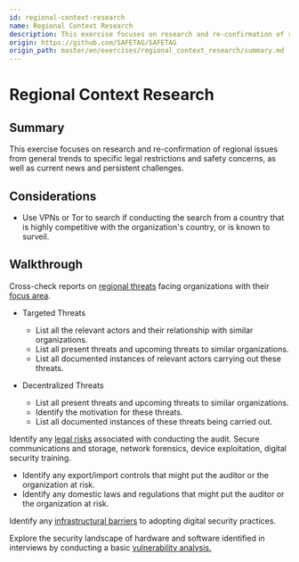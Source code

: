 ```yaml
---
id: regional-context-research
name: Regional Context Research
description: This exercise focuses on research and re-confirmation of regional issues from general trends to specific legal...
origin: https://github.com/SAFETAG/SAFETAG
origin_path: master/en/exercises/regional_context_research/summary.md
---
```

# Regional Context Research

## Summary

This exercise focuses on research and re-confirmation of regional issues from general trends to specific legal restrictions and safety concerns, as well as current news and persistent challenges.



## Considerations

  * Use VPNs or Tor to search if conducting the search from a country that is highly competitive with the organization's country, or is known to surveil.

## Walkthrough

Cross-check reports on [regional threats](#Threat-research-by-region) facing organizations with their [focus area](#Threat-research-by-topic).

  * Targeted Threats
    * List all the relevant actors and their relationship with similar organizations.
    * List all present threats and upcoming threats to similar organizations.
    * List all documented instances of relevant actors carrying out these threats.	

  * Decentralized Threats
    * List all present threats and upcoming threats to similar organizations.
    * Identify the motivation for these threats.
    * List all documented instances of these threats being carried out.

Identify any [legal risks](#technical-threats-by-region) associated with conducting the audit. Secure communications and storage, network forensics, device exploitation, digital security training.

  * Identify any export/import controls that might put the auditor or the organization at risk.
  * Identify any domestic laws and regulations that might put the auditor or the organization at risk.

Identify any [infrastructural barriers](#communications-infrastructure-research) to adopting digital security practices.

Explore the security landscape of hardware and software identified in interviews by conducting a basic [vulnerability analysis.](#vulnerability-analysis)

